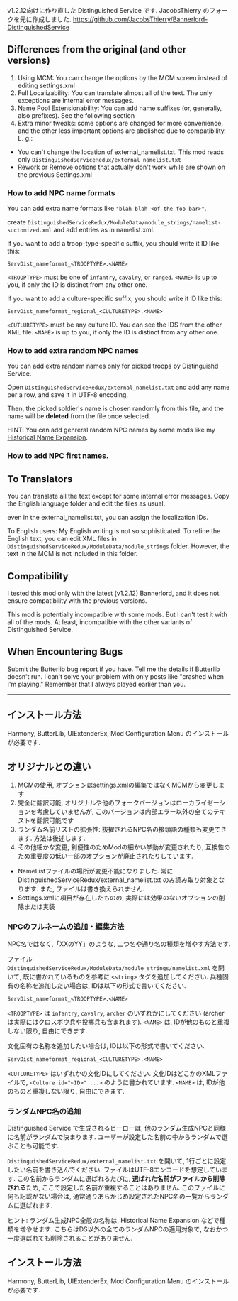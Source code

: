 
v1.2.12向けに作り直した Distinguished Service です. JacobsThierry のフォークを元に作成しました. https://github.com/JacobsThierry/Bannerlord-DistinguishedService


## Differences from the original (and other versions)

1. Using MCM: You can change the options by the MCM screen instead of editing settings.xml
2. Full Localizability: You can translate almost all of the text. The only exceptions are internal error messages.
3. Name Pool Extensionability: You can add name suffixes (or,  generally, also prefixes). See the following section
4. Extra minor tweaks: some options are changed for more convenience, and the other less important options are abolished due to compatibility. E. g.:

* You can't change the location of external_namelist.txt. This mod reads only `DistinguishedServiceRedux/external_namelist.txt`
* Rework or Remove options that actually don't work while are shown on the previous Settings.xml

### How to add NPC name formats

You can add extra name formats like `"blah blah <of the foo bar>"`.

create `DistinguishedServiceRedux/ModuleData/module_strings/namelist-suctomized.xml` and add entries as in namelist.xml.

If you want to add a troop-type-specific suffix, you should write it ID like this:

`ServDist_nameformat_<TROOPTYPE>.<NAME>`

`<TROOPTYPE>` must be one of `infantry`, `cavalry`,  or `ranged`.  `<NAME>` is up to you, if only the ID is distinct from any other one.

If you want to add a culture-specific suffix, you should write it ID like this:

`ServDist_nameformat_regional_<CULTURETYPE>.<NAME>`

`<CUTLURETYPE>` must be any culture ID. You can see the IDS from the other XML file. `<NAME>` is up to you, if only the ID is distinct from any other one.

### How to add extra random NPC names 

You can add extra random names only for picked troops by Distinguishd Service.

Open `DistinguishedServiceRedux/external_namelist.txt` and add any name per a row, and save it in UTF-8 encoding.

Then, the picked soldier's name is chosen randomly from this file, and the name will be **deleted** from the file once selected.

HINT: You can add genreral random NPC names by some mods like my [Historical Name Expansion](https://www.nexusmods.com/mountandblade2bannerlord/mods/6129).


### How to add NPC first names.

## To Translators 

You can translate all the text except for some internal error messages. Copy the English language folder and edit the files as usual.

even in the external_namelist.txt, you can assign the localization IDs.

To English users: My English writing is not so sophisticated. To refine the English text, you can edit XML files in `DistinguishedServiceRedux/ModuleData/module_strings` folder. However, the text in the MCM is not included in this folder.

## Compatibility

I tested this mod only with the latest (v1.2.12) Bannerlord, and it does not ensure compatibility with the previous versions.

This mod is potentially incompatible with some mods. But I can't test it with all of the mods. At least, incompatible with the other variants of Distinguished Service.

## When Encountering Bugs

Submit the Butterlib bug report if you have. Tell me the details if Butterlib doesn't run. I can't solve your problem with only posts like "crashed when I'm playing." Remember that I always played earlier than you.

------------

## インストール方法

Harmony, ButterLib, UIExtenderEx, Mod Configuration Menu のインストールが必要です.


## オリジナルとの違い

1. MCMの使用, オプションはsettings.xmlの編集ではなくMCMから変更します
2. 完全に翻訳可能, オリジナルや他のフォークバージョンはローカライゼーションを考慮していませんが, このバージョンは内部エラー以外の全てのテキストを翻訳可能です
3. ランダム名前リストの拡張性: 抜擢されるNPC名の接頭語の種類も変更できます. 方法は後述します.
4. その他細かな変更, 利便性のためModの細かい挙動が変更されたり, 互換性のため重要度の低い一部のオプションが廃止されたりしています.

* NameListファイルの場所が変更不能になりました. 常に DistinguishedServiceRedux/external_namelist.txt のみ読み取り対象となります. また, ファイルは書き換えられません.
* Settings.xmlに項目が存在したものの, 実際には効果のないオプションの削除または実装


### NPCのフルネームの追加・編集方法

NPC名ではなく,「XXのYY」のような, 二つ名や通り名の種類を増やす方法です.

ファイル `DistinguishedServiceRedux/ModuleData/module_strings/namelist.xml` を開いて, 既に書かれているものを参考に `<string>` タグを追加してください. 兵種固有の名称を追加したい場合は, IDは以下の形式で書いてください.

`ServDist_nameformat_<TROOPTYPE>.<NAME>`

`<TROOPTYPE>` は `infantry`, `cavalry`, `archer` のいずれかにしてください (archer は実際にはクロスボウ兵や投擲兵も含まれます). `<NAME>` は, IDが他のものと重複しない限り, 自由にできます.

文化固有の名称を追加したい場合は, IDは以下の形式で書いてください.

`ServDist_nameformat_regional_<CULTURETYPE>.<NAME>`

`<CUTLURETYPE>` はいずれかの文化IDにしてください. 文化IDはどこかのXMLファイルで, `<Culture id="<ID>" ...>` のように書かれています. `<NAME>` は, IDが他のものと重複しない限り, 自由にできます.


### ランダムNPC名の追加

Distinguished Service で生成されるヒーローは, 他のランダム生成NPCと同様に名前がランダムで決まります. ユーザーが設定した名前の中からランダムで選ぶことも可能です.

`DistinguishedServiceRedux/external_namelist.txt` を開いて, 1行ごとに設定したい名前を書き込んでください. ファイルはUTF-8エンコードを想定しています. この名前からランダムに選ばれるたびに, **選ばれた名前がファイルから削除される**ため, ここで設定した名前が重複することはありません. このファイルに何も記載がない場合は, 通常通りあらかじめ設定されたNPC名の一覧からランダムに選ばれます.

ヒント: ランダム生成NPC全般の名称は, Historical Name Expansion などで種類を増やせます. こちらはDS以外の全てのランダムNPCの適用対象で, なおかつ一度選ばれても削除されることがありません.


## インストール方法

Harmony, ButterLib, UIExtenderEx, Mod Configuration Menu のインストールが必要です.
